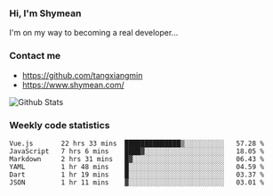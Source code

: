 ### Hi, I'm Shymean

I'm on my way to becoming a real developer...

### Contact me

- <https://github.com/tangxiangmin>
- <https://www.shymean.com/>

![Github Stats](https://github-readme-stats.vercel.app/api?username=tangxiangmin&show_icons=true&theme=dark)


###  Weekly code statistics

<!--START_SECTION:waka-->

```text
Vue.js       22 hrs 33 mins  ██████████████▒░░░░░░░░░░   57.28 %
JavaScript   7 hrs 6 mins    ████▓░░░░░░░░░░░░░░░░░░░░   18.05 %
Markdown     2 hrs 31 mins   █▓░░░░░░░░░░░░░░░░░░░░░░░   06.43 %
YAML         1 hr 48 mins    █░░░░░░░░░░░░░░░░░░░░░░░░   04.59 %
Dart         1 hr 19 mins    █░░░░░░░░░░░░░░░░░░░░░░░░   03.37 %
JSON         1 hr 11 mins    ▓░░░░░░░░░░░░░░░░░░░░░░░░   03.01 %
```

<!--END_SECTION:waka-->